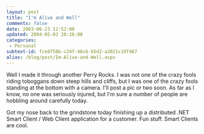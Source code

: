 ```yaml
---
layout: post
title: "I'm Alive and Well"
comments: false
date: 2003-06-23 12:52:00
updated: 2004-05-03 20:26:00
categories:
 - Personal
subtext-id: fce8f58b-c24f-48c6-b5d2-a2021c19f467
alias: /blog/post/Im-Alive-and-Well.aspx
---
```



Well I made it through another Perry Rocks. I was not one of the crazy fools riding toboggans down steep hills and cliffs, but I was one of the crazy fools standing at the bottom with a camera. I'll post a pic or two soon. As far as I know, no one was seriously injured, but I'm sure a number of people are hobbling around carefully today.

Got my nose back to the grindstone today finishing up a distributed .NET Smart Client / Web Client application for a customer. Fun stuff. Smart Clients are cool.
